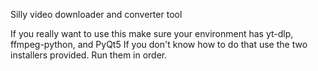 Silly video downloader and converter tool

If you really want to use this make sure your environment has yt-dlp, ffmpeg-python, and PyQt5
If you don't know how to do that use the two installers provided. Run them in order.
